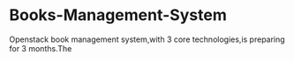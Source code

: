 # Books-Management-System
Openstack book management system,with 3 core technologies,is preparing for 3 months.The 

